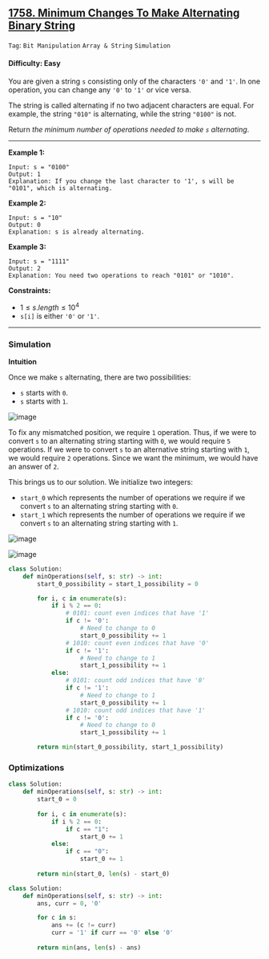 ## [1758. Minimum Changes To Make Alternating Binary String](https://leetcode.com/problems/minimum-changes-to-make-alternating-binary-string)

```Tag```: ```Bit Manipulation``` ```Array & String``` ```Simulation```

#### Difficulty: Easy

You are given a string ```s``` consisting only of the characters ```'0'``` and ```'1'```. In one operation, you can change any ```'0'``` to ```'1'``` or vice versa.

The string is called alternating if no two adjacent characters are equal. For example, the string ```"010"``` is alternating, while the string ```"0100"``` is not.

Return _the minimum number of operations needed to make ```s``` alternating_.

---

__Example 1:__
```
Input: s = "0100"
Output: 1
Explanation: If you change the last character to '1', s will be "0101", which is alternating.
```

__Example 2:__
```
Input: s = "10"
Output: 0
Explanation: s is already alternating.
```

__Example 3:__
```
Input: s = "1111"
Output: 2
Explanation: You need two operations to reach "0101" or "1010".
```

__Constraints:__

- $1 \le s.length \le 10^4$
- ```s[i]``` is either ```'0'``` or ```'1'```.

---

### Simulation

__Intuition__

Once we make ```s``` alternating, there are two possibilities:

- ```s``` starts with ```0```.
- ```s``` starts with ```1```.

![image](https://leetcode.com/problems/minimum-changes-to-make-alternating-binary-string/Figures/1758/1.png)

To fix any mismatched position, we require ```1``` operation. 
Thus, if we were to convert ```s``` to an alternating string starting with ```0```, we would require ```5``` operations. If we were to convert ```s``` to an alternative string starting with ```1```, we would require ```2``` operations. 
Since we want the minimum, we would have an answer of ```2```.

This brings us to our solution. We initialize two integers:

- ```start_0``` which represents the number of operations we require if we convert ```s``` to an alternating string starting with ```0```.
- ```start_1``` which represents the number of operations we require if we convert ```s``` to an alternating string starting with ```1```.

![image](https://leetcode.com/problems/minimum-changes-to-make-alternating-binary-string/Figures/1758/2.png)

![image](https://leetcode.com/problems/minimum-changes-to-make-alternating-binary-string/Figures/1758/3.png)

```Python
class Solution:
    def minOperations(self, s: str) -> int:
        start_0_possibility = start_1_possibility = 0

        for i, c in enumerate(s):
            if i % 2 == 0:
                # 0101: count even indices that have '1'
                if c != '0':
                    # Need to change to 0
                    start_0_possibility += 1
                # 1010: count even indices that have '0'
                if c != '1':
                    # Need to change to 1
                    start_1_possibility += 1
            else:
                # 0101: count odd indices that have '0'
                if c != '1':
                    # Need to change to 1
                    start_0_possibility += 1
                # 1010: count odd indices that have '1'
                if c != '0':
                    # Need to change to 0
                    start_1_possibility += 1

        return min(start_0_possibility, start_1_possibility)
```

### Optimizations

```Python
class Solution:
    def minOperations(self, s: str) -> int:
        start_0 = 0
        
        for i, c in enumerate(s):
            if i % 2 == 0:
                if c == "1":
                    start_0 += 1
            else:
                if c == "0":
                    start_0 += 1
        
        return min(start_0, len(s) - start_0)
```

```Python
class Solution:
    def minOperations(self, s: str) -> int:
        ans, curr = 0, '0'

        for c in s:
            ans += (c != curr)
            curr = '1' if curr == '0' else '0'
        
        return min(ans, len(s) - ans)
```
